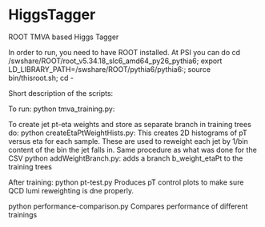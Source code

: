 # HiggsTagger
ROOT TMVA based Higgs Tagger

In order to run, you need to have ROOT installed. At PSI you can do 
cd /swshare/ROOT/root_v5.34.18_slc6_amd64_py26_pythia6; export LD_LIBRARY_PATH=/swshare/ROOT/pythia6/pythia6:; source bin/thisroot.sh; cd -

Short description of the scripts:

To run:
python tmva_training.py:

To create jet pt-eta weights and store as separate branch in training trees do:
python createEtaPtWeightHists.py:
This creates 2D histograms of pT versus eta for each sample. These are used to reweight each jet by 1/bin content of the bin the jet falls in. Same procedure as what was done for the CSV
python addWeightBranch.py:
adds a branch b_weight_etaPt to the training trees

After training:
python pt-test.py
Produces pT control plots to make sure QCD lumi reweighting is dne properly.

python performance-comparison.py
Compares performance of different trainings
